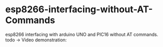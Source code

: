 # esp8266-interfacing-without-AT-Commands
esp8266 interfacing with arduino UNO and PIC16 without AT commands.
todo -> Video demonstration: 
